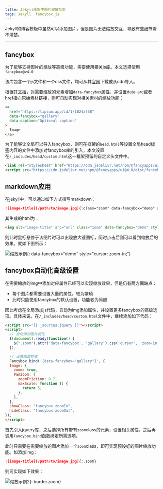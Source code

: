 ```yaml
---
title: Jekyll框架中图片缩放功能
tags: Jekyll  fancybox js
---
```


Jekyll的博客模板中虽然可以添加图片，但是图片无法缩放交互，导致有些细节看不清楚。

<!--more-->

---

## fancybox

为了能够支持图片的缩放等高级功能，需要使用相关js库。本文选择使用`fancybox@v4.0`

该库包含一个js文件和一个css文件，均可从其[官网](https://fancyapps.com/docs/ui/installation#cdn)下载或从cdn导入。

根据其[文档](https://fancyapps.com/docs/ui/quick-start#declarative)，对需要缩放的元素增加`data-fancybox`属性，并设置data-src或者href指向原始素材链接，则可自动实现对相关素材的缩放功能：

```html
<a
  href="https://lipsum.app/id/1/1024x768"
  data-fancybox="gallery"
  data-caption="Optional caption"
>
  Image
</a>
```

为了能够让全局可以导入fancybox，则可在框架的`head.html`等设置全局head标签内容的文件中添加对fancybox库的引入，本文设置在`/_includes/head/custom.html`这一框架预留的自定义头文件中。

```html
<link rel="stylesheet" href="https://cdn.jsdelivr.net/npm/@fancyapps/ui@4.0/dist/fancybox.css?v=4.0.26" >
<script src="https://cdn.jsdelivr.net/npm/@fancyapps/ui@4.0/dist/fancybox.umd.js?v=4.0.26"></script>
```

## markdown应用

在jekyll中，可以通过如下方式撰写markdown：

```markdown
![image-title](/path/to/image.jpg){:class="zoom" data-fancybox="demo" style="cursor: zoom-in;"}
```

其生成的html为：

```html
<img alt="image-title" src="url" class="zoom" data-fancybox="demo" style="cursor: zoom-in;">
```

则此时鼠标悬停于该图片时可以出现放大镜图标，同时点击后则可以看到缩放后的效果，就如下图所示：

![缩放示例](/blog/assets/images/2022-05-08-jekyll-image-zoom/zoom_example.png){: data-fancybox="demo" style="cursor: zoom-in;"}


## fancybox自动化高级设置

在需要缩放的img中添加对应属性已经可以实现缩放效果，但是仍有两方面缺点：

+ 每个图片都需要设置大量的属性，较为繁琐
+ 此时只能使用fancybox的默认设置，功能较为简陋

因此考虑在全局添加js代码，自动为img添加属性，并设置更多fancybox的高级选项。具体来说，在`/_includes/head/custom.html`文件中，继续添加如下代码：

```html
<script src="{{ _sources.jquery }}"></script>
<script>
  // 自动添加图片属性
  $(document).ready(function() {
    $(".zoom").attr('data-fancybox', 'gallary').css('cursor', 'zoom-in');
  });

  // 设置缩放样式
  Fancybox.bind('[data-fancybox="gallary"]', {
  Image: {
    zoom: true,
    Panzoom: {
      zoomFriction: 0.7,
      maxScale: function () {
        return 5;
      },
    },
  },
  showClass: "fancybox-zoomIn",
  hideClass: "fancybox-zoomOut",
});
</script>
```

首先引入jquery库，之后选择所有带有`zoom`class的元素，设置相关属性，之后再调用`Fancybox.bind`函数绑定所需选项。

此时只需要在需要缩放的图片添加一个`zoom`class，即可实现预设好的图片缩放功能。如添加img：

```markdown
![image-title](/path/to/image.jpg){:.zoom}
```

则可实现如下效果：

![缩放示例2](/blog/assets/images/2022-05-08-jekyll-image-zoom/zoom_example.png){:.border.zoom}
